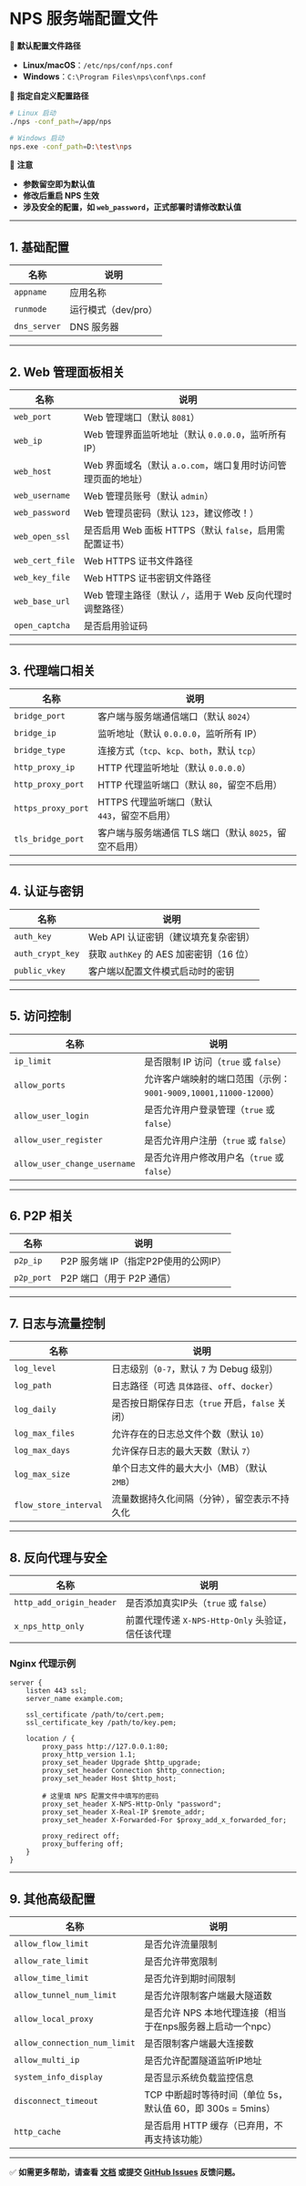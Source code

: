 # NPS 服务端配置文件

📌 **默认配置文件路径**
- **Linux/macOS**：`/etc/nps/conf/nps.conf`
- **Windows**：`C:\Program Files\nps\conf\nps.conf`

📌 **指定自定义配置路径**
```bash
# Linux 启动
./nps -conf_path=/app/nps

# Windows 启动
nps.exe -conf_path=D:\test\nps
```

📌 **注意**
- **参数留空即为默认值**
- **修改后重启 NPS 生效**
- **涉及安全的配置，如 `web_password`，正式部署时请修改默认值**

---

## 1. 基础配置
| 名称               | 说明 |
|------------------|-------------------------------------|
| `appname`        | 应用名称 |
| `runmode`        | 运行模式（dev/pro） |
| `dns_server`     | DNS 服务器 |

---
## 2. Web 管理面板相关
| 名称               | 说明 |
|------------------|-------------------------------------|
| `web_port`       | Web 管理端口（默认 `8081`） |
| `web_ip`         | Web 管理界面监听地址（默认 `0.0.0.0`，监听所有 IP） |
| `web_host`       | Web 界面域名（默认 `a.o.com`，端口复用时访问管理页面的地址） |
| `web_username`   | Web 管理员账号（默认 `admin`） |
| `web_password`   | Web 管理员密码（默认 `123`，建议修改！） |
| `web_open_ssl`   | 是否启用 Web 面板 HTTPS（默认 `false`，启用需配置证书） |
| `web_cert_file`  | Web HTTPS 证书文件路径 |
| `web_key_file`   | Web HTTPS 证书密钥文件路径 |
| `web_base_url`   | Web 管理主路径（默认 `/`，适用于 Web 反向代理时调整路径） |
| `open_captcha`   | 是否启用验证码 |

---

## 3. 代理端口相关
| 名称                 | 说明                                |
|--------------------|-----------------------------------|
| `bridge_port`      | 客户端与服务端通信端口（默认 `8024`）            |
| `bridge_ip`        | 监听地址（默认 `0.0.0.0`，监听所有 IP）        |
| `bridge_type`      | 连接方式（`tcp`、`kcp`、`both`，默认 `tcp`） |
| `http_proxy_ip`    | HTTP 代理监听地址（默认 `0.0.0.0`）         |
| `http_proxy_port`  | HTTP 代理监听端口（默认 `80`，留空不启用）        |
| `https_proxy_port` | HTTPS 代理监听端口（默认 `443`，留空不启用）      |
| `tls_bridge_port`  | 客户端与服务端通信 TLS 端口（默认 `8025`，留空不启用） |

---

## 4. 认证与密钥
| 名称                 | 说明 |
|--------------------|--------------------------------------|
| `auth_key`        | Web API 认证密钥（建议填充复杂密钥） |
| `auth_crypt_key`  | 获取 `authKey` 的 AES 加密密钥（16 位） |
| `public_vkey`     | 客户端以配置文件模式启动时的密钥 |

---

## 5. 访问控制
| 名称                  | 说明 |
|---------------------|----------------------------|
| `ip_limit`         | 是否限制 IP 访问（`true` 或 `false`） |
| `allow_ports`      | 允许客户端映射的端口范围（示例：`9001-9009,10001,11000-12000`） |
| `allow_user_login` | 是否允许用户登录管理（`true` 或 `false`） |
| `allow_user_register` | 是否允许用户注册（`true` 或 `false`） |
| `allow_user_change_username` | 是否允许用户修改用户名（`true` 或 `false`） |

---

## 6. P2P 相关
| 名称      | 说明 |
|---------|--------------------|
| `p2p_ip`  | P2P 服务端 IP（指定P2P使用的公网IP） |
| `p2p_port` | P2P 端口（用于 P2P 通信） |

---

## 7. 日志与流量控制
| 名称                  | 说明 |
|---------------------|----------------------------|
| `log_level`        | 日志级别（`0-7`，默认 `7` 为 Debug 级别） |
| `log_path`         | 日志路径（可选 `具体路径`、`off`、`docker`） |
| `log_daily`        | 是否按日期保存日志（`true` 开启，`false` 关闭） |
| `log_max_files`    | 允许存在的日志总文件个数（默认 `10`） |
| `log_max_days`     | 允许保存日志的最大天数（默认 `7`） |
| `log_max_size`     | 单个日志文件的最大大小（MB）（默认 `2MB`） |
| `flow_store_interval` | 流量数据持久化间隔（分钟），留空表示不持久化 |

---

## 8. 反向代理与安全
| 名称                  | 说明 |
|---------------------|----------------------------|
| `http_add_origin_header` | 是否添加真实IP头（`true` 或 `false`） |
| `x_nps_http_only`  | 前置代理传递 `X-NPS-Http-Only` 头验证，信任该代理 |

### **Nginx 代理示例**
```nginx
server {
    listen 443 ssl;
    server_name example.com;

    ssl_certificate /path/to/cert.pem;
    ssl_certificate_key /path/to/key.pem;

    location / {
        proxy_pass http://127.0.0.1:80;
        proxy_http_version 1.1;
        proxy_set_header Upgrade $http_upgrade;
        proxy_set_header Connection $http_connection;
        proxy_set_header Host $http_host;

        # 这里填 NPS 配置文件中填写的密码
        proxy_set_header X-NPS-Http-Only "password";
        proxy_set_header X-Real-IP $remote_addr;
        proxy_set_header X-Forwarded-For $proxy_add_x_forwarded_for;

        proxy_redirect off;
        proxy_buffering off;
    }
}
```

---

## 9. 其他高级配置
| 名称                  | 说明 |
|---------------------|----------------------------|
| `allow_flow_limit` | 是否允许流量限制 |
| `allow_rate_limit` | 是否允许带宽限制 |
| `allow_time_limit` | 是否允许到期时间限制 |
| `allow_tunnel_num_limit` | 是否允许限制客户端最大隧道数 |
| `allow_local_proxy` | 是否允许 NPS 本地代理连接（相当于在nps服务器上启动一个npc） |
| `allow_connection_num_limit` | 是否限制客户端最大连接数 |
| `allow_multi_ip` | 是否允许配置隧道监听IP地址 |
| `system_info_display` | 是否显示系统负载监控信息 |
| `disconnect_timeout` | TCP 中断超时等待时间（单位 5s，默认值 60，即 300s = 5mins） |
| `http_cache` | 是否启用 HTTP 缓存（已弃用，不再支持该功能） |

---

✅ **如需更多帮助，请查看 [文档](https://github.com/djylb/nps) 或提交 [GitHub Issues](https://github.com/djylb/nps/issues) 反馈问题。**